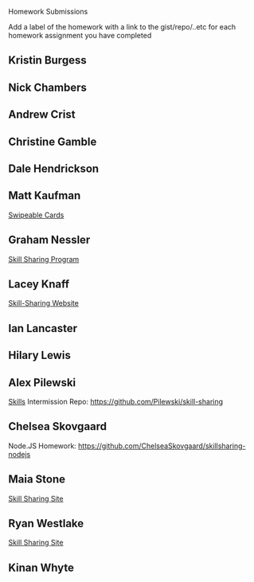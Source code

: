 Homework Submissions

Add a label of the homework with a link to the gist/repo/..etc for each homework assignment you have completed

## Kristin Burgess

## Nick Chambers

## Andrew Crist

## Christine Gamble

## Dale Hendrickson

## Matt Kaufman

[Swipeable Cards](https://github.com/MilkMan90/swipeable_cards)
## Graham Nessler
[Skill Sharing Program](https://github.com/gness1804/mini-project-ejs)

## Lacey Knaff
[Skill-Sharing Website](https://github.com/lrknaff/skill-sharing-website)

## Ian Lancaster

## Hilary Lewis

## Alex Pilewski
[Skills](https://www.youtube.com/watch?v=8KgtGs1ny0k)
Intermission Repo: https://github.com/Pilewski/skill-sharing

## Chelsea Skovgaard
Node.JS Homework: https://github.com/ChelseaSkovgaard/skillsharing-nodejs

## Maia Stone
[Skill Sharing Site](https://github.com/maiastone/skill-sharing-site)

## Ryan Westlake
[Skill Sharing Site](https://github.com/rcwestlake/skill-sharing-site)

## Kinan Whyte
